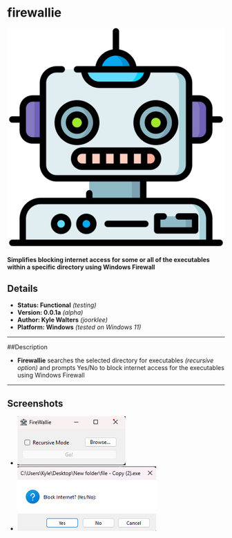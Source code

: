 # firewallie

![logo](./Docs/robot.png)

#### Simplifies blocking internet access for some or all of the executables within a specific directory using Windows Firewall

## Details
- **Status: Functional** *(testing)*
- **Version: 0.0.1a** *(alpha)*
- **Author: Kyle Walters** *(joorklee)*
- **Platform: Windows** *(tested on Windows 11)*

---

##Description

- **Firewallie** searches the selected directory for executables _(recursive option)_ and prompts Yes/No to block internet access for the executables using Windows Firewall

---

## Screenshots

- ![initial screen](./Docs/initial-screen.png)
- ![blocking prompt screen](./Docs/block-screen.png)
